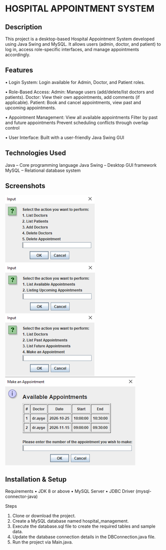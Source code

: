 # HOSPITAL APPOINTMENT SYSTEM
## Description
This project is a desktop-based Hospital Appointment System developed using Java Swing and MySQL. It allows users (admin, doctor, and patient) to log in, access role-specific interfaces, and manage appointments accordingly.

## Features
• Login System:
Login available for Admin, Doctor, and Patient roles.

• Role-Based Access:
Admin: Manage users (add/delete/list doctors and patients).
Doctor: View their own appointments, add comments (if applicable).
Patient: Book and cancel appointments, view past and upcoming appointments.

• Appointment Management:
View all available appointments
Filter by past and future appointments
Prevent scheduling conflicts through overlap control

• User Interface:
Built with a user-friendly Java Swing GUI

## Technologies Used
Java – Core programming language
Java Swing – Desktop GUI framework
MySQL – Relational database system

## Screenshots
![Admin Login Screen](images/admin-giris.png) ![Doctor Login Screen](images/doktor-giris.png)
![Patient Login Screen](images/hasta-giris.png)
![Appointment Screen](images/randevu-alma-ekrani.png)


## Installation & Setup
Requirements
• JDK 8 or above
• MySQL Server
• JDBC Driver (mysql-connector-java)

Steps
1. Clone or download the project.
2. Create a MySQL database named hospital_management.
3. Execute the database.sql file to create the required tables and sample data.
4. Update the database connection details in the DBConnection.java file.
5. Run the project via Main.java.
